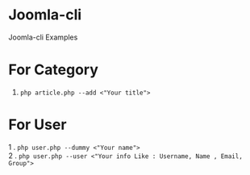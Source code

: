# Joomla-cli
Joomla-cli Examples

# For Category 
1. <code>php article.php --add <"Your title"> </code>
  
# For User 
1 . <code>php user.php --dummy <"Your name"> </code><br>
2 . <code>php user.php --user <"Your info Like : Username, Name , Email, Group"> </code>  
